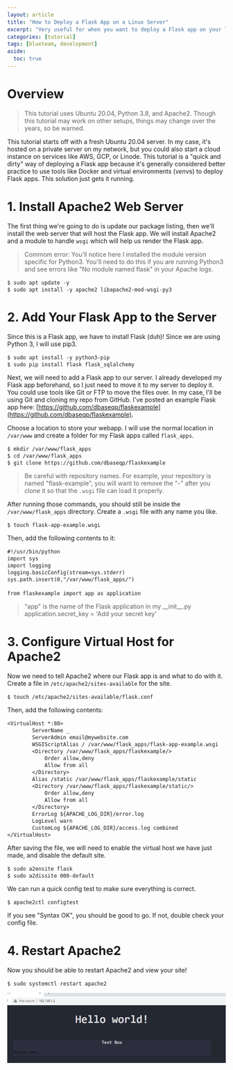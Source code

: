 ```yaml
---
layout: article
title: "How to Deploy a Flask App on a Linux Server"
excerpt: "Very useful for when you want to deploy a Flask app on your local network."
categories: [tutorial]
tags: [blueteam, development]
aside:
  toc: true
---
```


# Overview
> This tutorial uses Ubuntu 20.04, Python 3.8, and Apache2. Though this tutorial may work on other setups, things may change over the years, so be warned.

This tutorial starts off with a fresh Ubuntu 20.04 server. In my case, it's hosted on a private server on my network, but you could also start a cloud instance on services like AWS, GCP, or Linode. This tutorial is a "quick and dirty" way of deploying a Flask app because it's generally considered better practice to use tools like Docker and virtual environments (*venv*s) to deploy Flask apps. This solution just gets it running.

# 1. Install Apache2 Web Server

The first thing we're going to do is update our package listing, then we'll install the web server that will host the Flask app. We will install Apache2 and a module to handle `wsgi` which will help us render the Flask app. 

> Commom error: You'll notice here I installed the module version specific for Python3. You'll need to do this if you are running Python3 and see errors like "No module named flask" in your Apache logs.

```
$ sudo apt update -y
$ sudo apt install -y apache2 libapache2-mod-wsgi-py3
```

# 2. Add Your Flask App to the Server

Since this is a Flask app, we have to install Flask (duh)! Since we are using Python 3, I will use pip3.

```
$ sudo apt install -y python3-pip
$ sudo pip install flask flask_sqlalchemy
```

Next, we will need to add a Flask app to our server. I already developed my Flask app beforehand, so I just need to move it to my server to deploy it. You could use tools like Git or FTP to move the files over. In my case, I'll be using Git and cloning my repo from GitHub. I've posted an example Flask app here: [https://github.com/dbaseqp/flaskexample](https://github.com/dbaseqp/flaskexample).

Choose a location to store your webapp. I will use the normal location in `/var/www` and create a folder for my Flask apps called `flask_apps`.

```
$ mkdir /var/www/flask_apps
$ cd /var/www/flask_apps
$ git clone https://github.com/dbaseqp/flaskexample
```

> Be careful with repository names. For example, your repository is named "flask-example", you will want to remove the "-" after you clone it so that the `.wsgi` file can load it properly.

After running those commands, you should still be inside the `/var/www/flask_apps` directory. Create a `.wsgi` file with any name you like.

```
$ touch flask-app-example.wsgi
```

Then, add the following contents to it:

```
#!/usr/bin/python
import sys
import logging
logging.basicConfig(stream=sys.stderr)
sys.path.insert(0,"/var/www/flask_apps/")

from flaskexample import app as application 
```

> "app" is the name of the Flask application in my \_\_init__.py
application.secret_key = 'Add your secret key'

# 3. Configure Virtual Host for Apache2

Now we need to tell Apache2 where our Flask app is and what to do with it. Create a file in `/etc/apache2/sites-available` for the site.

```
$ touch /etc/apache2/sites-available/flask.conf
```

Then, add the following contents:

```
<VirtualHost *:80>
		ServerName _
		ServerAdmin email@mywebsite.com
		WSGIScriptAlias / /var/www/flask_apps/flask-app-example.wsgi
		<Directory /var/www/flask_apps/flaskexample/>
			Order allow,deny
			Allow from all
		</Directory>
		Alias /static /var/www/flask_apps/flaskexample/static
		<Directory /var/www/flask_apps/flaskexample/static/>
			Order allow,deny
			Allow from all
		</Directory>
		ErrorLog ${APACHE_LOG_DIR}/error.log
		LogLevel warn
		CustomLog ${APACHE_LOG_DIR}/access.log combined
</VirtualHost>
```

After saving the file, we will need to enable the virtual host we have just made, and disable the default site.

```
$ sudo a2ensite flask
$ sudo a2dissite 000-default
```

We can run a quick config test to make sure everything is correct.

```
$ apache2ctl configtest
```

If you see "Syntax OK", you should be good to go. If not, double check your config file.

# 4. Restart Apache2

Now you should be able to restart Apache2 and view your site!

```
$ sudo systemctl restart apache2
```

![Image](/assets/images/flask_example.png)